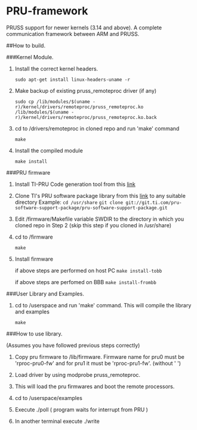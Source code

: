 # PRU-framework
PRUSS support for newer kernels (3.14 and above). A complete communication framework between ARM and PRUSS.

##How to build.

###Kernel Module.
1. Install the correct kernel headers.

	`sudo apt-get install linux-headers-uname -r`

2. Make backup of existing pruss_remoteproc driver (if any)

	`sudo cp /lib/modules/$(uname -r)/kernel/drivers/remoteproc/pruss_remoteproc.ko /lib/modules/$(uname -r)/kernel/drivers/remoteproc/pruss_remoteproc.ko.back`

3. cd to /drivers/remoteproc in cloned repo and run 'make' command
	
	`make`

4. Install the compiled module

	`make install`

###PRU firmware

1. Install TI-PRU Code generation tool from this [link](http://software-dl.ti.com/codegen/non-esd/downloads/download.htm#PRU)

2. Clone TI's PRU software package library from this [link](https://git.ti.com/pru-software-support-package)
	to any suitable directory
	Example:
	`cd /usr/share`
	`git clone git://git.ti.com/pru-software-support-package/pru-software-support-package.git`

3. Edit /firmware/Makefile variable SWDIR to the directory in which you cloned repo in Step 2 (skip this step if you
	cloned in /usr/share) 

4. cd to /firmware

	`make`

5. Install firmware
	
	if above steps are performed on host PC
	`make install-tobb`

	if above steps are perfomed on BBB
	`make install-frombb` 

###User Library and Examples.

1. cd to /userspace and run 'make' command. This will compile the library and examples
	
	`make`

###How to use library.

(Assumes you have followed previous steps correctly)

1. Copy pru firmware to /lib/firmware.
Firmware name for pru0 must be 'rproc-pru0-fw'
and for pru1 it must be 'rproc-pru1-fw'. (without '  ')

2. Load driver by using modprobe pruss_remoteproc.

3. This will load the pru firmwares and boot the remote processors.

4. cd to /userspace/examples

5. Execute ./poll ( program waits for interrupt from PRU )

6. In another terminal execute ./write